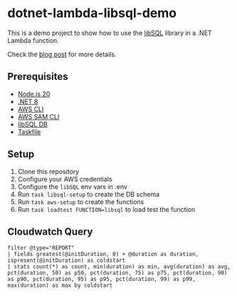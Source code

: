 # dotnet-lambda-libsql-demo

This is a demo project to show how to use the [libSQL](https://docs.turso.tech/libsql) library in a .NET Lambda function.

Check the [blog post](https://hermogenes.dev/s/dotnet-libsql-benchmark) for more details.

## Prerequisites

- [Node.js 20](https://nodejs.org/en/download/)
- [.NET 8](https://dotnet.microsoft.com/en-us/download/dotnet/8.0)
- [AWS CLI](https://aws.amazon.com/cli/)
- [AWS SAM CLI](https://docs.aws.amazon.com/serverless-application-model/latest/developerguide/serverless-sam-cli-install.html)
- [libSQL DB](https://turso.tech/)
- [Taskfile](https://taskfile.dev/installation/)

## Setup

1. Clone this repository
2. Configure your AWS credentials
3. Configure the `libSQL` env vars in .env
4. Run `task libsql-setup` to create the DB schema
5. Run `task aws-setup` to create the functions
6. Run `task loadtest FUNCTION=libsql` to load test the function

## Cloudwatch Query

```
filter @type="REPORT"
| fields greatest(@initDuration, 0) + @duration as duration, ispresent(@initDuration) as coldstart
| stats count(*) as count, min(duration) as min, avg(duration) as avg, pct(duration, 50) as p50, pct(duration, 75) as p75, pct(duration, 90) as p90, pct(duration, 95) as p95, pct(duration, 99) as p99, max(duration) as max by coldstart
```